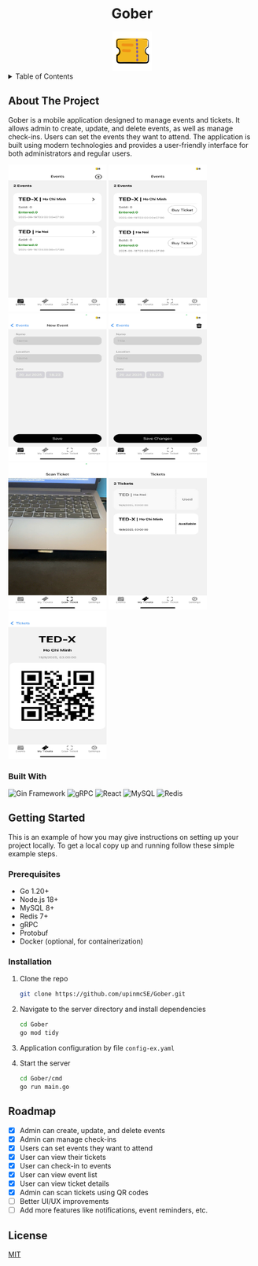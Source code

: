 <h1 align="center">Gober</h1>
<div align="center">
  <img src="docs/logo.png" alt="Logo" height=80 width=80 />
</div>

<!-- TABLE OF CONTENTS -->
<details>
  <summary>Table of Contents</summary>
  <ol>
    <li>
      <a href="#about-the-project">About The Project</a>
      <ul>
        <li><a href="#built-with">Built With</a></li>
      </ul>
    </li>
    <li>
      <a href="#getting-started">Getting Started</a>
      <ul>
        <li><a href="#prerequisites">Prerequisites</a></li>
        <li><a href="#installation">Installation</a></li>
      </ul>
    </li>
    <li><a href="#roadmap">Roadmap</a></li>
    <li><a href="#license">License</a></li>
  </ol>
</details>


<!-- ABOUT THE PROJECT -->
## About The Project
Gober is a mobile application designed to manage events and tickets. It allows admin to create, update, and delete events, as well as manage check-ins.
Users can set the events they want to attend. The application is built using modern technologies and provides a user-friendly interface for both administrators and regular users.


<img src="docs/admin_event.jpg" alt="Demo 1" width="200" height="300" />
<img src="docs/user_event.jpg" alt="Demo 2" width="200" height="300" />
<img src="docs/admin_new_event.jpg" alt="Demo 3" width="200" height="300" />

<img src="docs/admin_update_event.jpg" alt="Demo 4" width="200" height="300" />

<img src="docs/admin_scan_ticket.jpg" alt="Demo 5" width="200" height="300" />

<img src="docs/user_ticket_list.jpg" alt="Demo 6" width="200" height="300" />
<img src="docs/user_ticket.jpg" alt="Demo 6" width="200" height="300" />


### Built With

<img src="https://img.shields.io/badge/Gin-00ADD8?style=for-the-badge&logo=go&logoColor=white" alt="Gin Framework" />

<img src="https://img.shields.io/badge/gRPC-244c5a?style=for-the-badge&logo=grpc&logoColor=white" alt="gRPC" />

<img src="https://img.shields.io/badge/React-20232A?style=for-the-badge&logo=react&logoColor=61DAFB" alt="React" />

<img src="https://img.shields.io/badge/MySQL-4479A1?style=for-the-badge&logo=mysql&logoColor=white" alt="MySQL" />

<img src="https://img.shields.io/badge/Redis-DC382D?style=for-the-badge&logo=redis&logoColor=white" alt="Redis" />

## Getting Started
This is an example of how you may give instructions on setting up your project locally. To get a local copy up and running follow these simple example steps.

### Prerequisites
- Go 1.20+
- Node.js 18+
- MySQL 8+
- Redis 7+
- gRPC
- Protobuf
- Docker (optional, for containerization)

### Installation
1. Clone the repo
   ```sh
   git clone https://github.com/upinmcSE/Gober.git
   ```
2. Navigate to the server directory and install dependencies
   ```sh
   cd Gober
   go mod tidy
   ```
3. Application configuration by file `config-ex.yaml`

4. Start the server
   ```sh
   cd Gober/cmd
   go run main.go
   ```

## Roadmap
- [x] Admin can create, update, and delete events
- [x] Admin can manage check-ins
- [x] Users can set events they want to attend
- [x] User can view their tickets
- [x] User can check-in to events
- [x] User can view event list
- [x] User can view ticket details
- [x] Admin can scan tickets using QR codes
- [ ] Better UI/UX improvements
- [ ] Add more features like notifications, event reminders, etc.

## License
[MIT](https://choosealicense.com/licenses/mit/)
